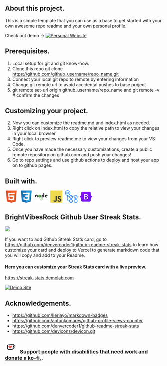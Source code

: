 ## About this project.
This is a simple template that you can use as a base to get started with your own awesome repo readme and your own personal profile.

Check out demo -> [![Personal Website](https://img.shields.io/badge/-Website-green?style=flat&height=24&logo=website&logoColor=white)](https://brightvibesrock.github.io/brightvibes/)

## Prerequisites.

1. Local setup for git and git know-how.
2. Clone this repo git clone https://github.com/github_username/repo_name.git
3. Connect your local git repo to remote by entering information
4. Change git remote url to avoid accidental pushes to base project
5. git remote set-url origin github_username/repo_name and git remote -v # confirm the changes

## Customizing your project.
2. Now you can customize the readme.md and index.html as needed.
5. Right click on index.html to copy the relative path to view your changes in your local browser
6. Right click to preview readme.me to view your changes from your VS Code.
7. Once you have made the necessary customizations, create a public remote repository on github.com and push your changes!
8. Go to repo settings and use github actions to deploy and host your app on to github pages.

## Built with.

  <img src="./imageassets/html5-original.svg" title="HTML5" alt="HTML" width="40" height="40"/>&nbsp;
  <img src="./imageassets/css3-original.svg" title="CSS3" alt="CSS3" width="40" height="40"/>&nbsp;
  <img src="./imageassets/nodejs-original-wordmark.svg" title="NodeJS" alt="NodeJS" width="40" height="40"/>&nbsp;
  <img src="./imageassets/javascript-original.svg" title="JavaScrpt" alt="JS" width="40" height="40"/>&nbsp;
  <img src="./imageassets/githubactions-plain.svg" title="GithubActions" alt="GHA" width="40" height="40"/>&nbsp;
  <img src="./imageassets/bootstrap-original.svg" title="Bootstrap" alt="Bootstrap" width="40" height="40"/>&nbsp;

## BrightVibesRock Github User Streak Stats.

![](https://streak-stats.demolab.com/?user=brightvibesrock&theme=solarized-light&mode=weekly)

<!-- [![GitHub Streak](https://github-readme-streak-stats-7q8ynz7mj-brightvibesrocks-projects.vercel.app?user=)](https://git.io/streak-stats) -->

If you want to add Github Streak Stats card, go to https://github.com/denvercoder1/github-readme-streak-stats to learn how customize your card and deploy to Vercel to generate markdown code that you will copy and add to your Readme.

#### Here you can customize your Streak Stats card with a live preview.

<https://streak-stats.demolab.com>

[![Demo Site](https://user-images.githubusercontent.com/20955511/114579753-dbac8780-9c86-11eb-97dd-207039f67d20.gif "Demo Site")](http://streak-stats.demolab.com/demo/)

##  Acknowledgements.

* https://github.com/Ileriayo/markdown-badges
* https://github.com/antonkomarev/github-profile-views-counter
* https://github.com/denvercoder1/github-readme-streak-stats
* https://github.com/devicons/devicon.git

### <img src="./imageassets/kofi_p_logo_nolabel.png" width="40" height="40"/>&nbsp; [Support people with disabilities that need work and donate a ko-fi.](https://ko-fi.com/brightvibesrock).

